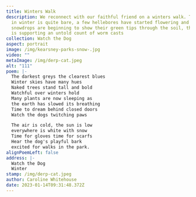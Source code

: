 ```yaml
---
title: Winters Walk
description: We reconnect with our faithful friend on a winters walk. The garden
  in winter is quite bare, a few hellebores have started flowering and some
  snowdrops are beginning to show their green tips through the soil, the grass
  is supporting an untold count of worm casts
collection: Watch the Dog
aspect: portrait
image: /img/kearsney-parks-snow-.jpg
video: ""
metaImage: /img/derp-cat.jpeg
alt: "111"
poem: |-
  The darkest greys the clearest blues 
  Winter skies have many hues
  Naked trees stand tall and bold
  Watchful over winters hold
  Many plants are now sleeping as
  the earth has slowed its breathing 
  Time to dream behind closed doors
  Watch the dogs twitching paws

  The air is cold, the sun is low
  everywhere is white with snow
  Time for gloves time for scarfs
  Hear the dog's playful bark
  excited for walks in the park.
alignPoemLeft: false
address: |-
  Watch the Dog
  Winter
stamp: /img/derp-cat.jpeg
author: Caroline Whitehouse
date: 2023-01-14T09:31:48.372Z
---
```

